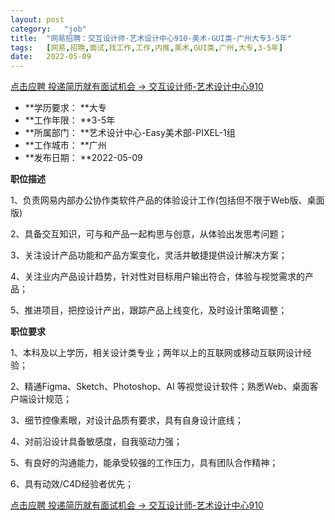 ```yaml
---
layout:	post
category:	"job"
title:	"网易招聘：交互设计师-艺术设计中心910-美术-GUI类-广州大专3-5年"
tags:	[网易,招聘,面试,找工作,工作,内推,美术,GUI类,广州,大专,3-5年]
date:	2022-05-09
---
```


[点击应聘 投递简历就有面试机会 ->  交互设计师-艺术设计中心910](http://mobile.bole.netease.com/bole/boleDetail?id=40126&employeeId=346f03c3cda5f04c&key=all)



- **学历要求： **大专
- **工作年限： **3-5年
- **所属部门： **艺术设计中心-Easy美术部-PIXEL-1组
- **工作城市： **广州
- **发布日期： **2022-05-09



**职位描述**

1、负责网易内部办公协作类软件产品的体验设计工作(包括但不限于Web版、桌面版)

2、具备交互知识，可与和产品一起构思与创意，从体验出发思考问题；

3、关注设计产品功能和产品方案变化，灵活并敏捷提供设计解决方案；

4、关注业内产品设计趋势，针对性对目标用户输出符合，体验与视觉需求的产品；

5、推进项目，把控设计产出，跟踪产品上线变化，及时设计策略调整；



**职位要求**

1、本科及以上学历，相关设计类专业；两年以上的互联网或移动互联网设计经验；

2、精通Figma、Sketch、Photoshop、AI 等视觉设计软件；熟悉Web、桌面客户端设计规范；

3、细节控像素眼，对设计品质有要求，具有自身设计底线；

4、对前沿设计具备敏感度，自我驱动力强；

5、有良好的沟通能力，能承受较强的工作压力，具有团队合作精神；

6、具有动效/C4D经验者优先；



[点击应聘 投递简历就有面试机会 ->  交互设计师-艺术设计中心910](http://mobile.bole.netease.com/bole/boleDetail?id=40126&employeeId=346f03c3cda5f04c&key=all)
